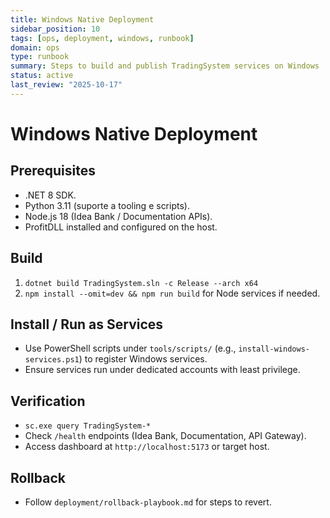 ```yaml
---
title: Windows Native Deployment
sidebar_position: 10
tags: [ops, deployment, windows, runbook]
domain: ops
type: runbook
summary: Steps to build and publish TradingSystem services on Windows
status: active
last_review: "2025-10-17"
---
```


# Windows Native Deployment

## Prerequisites

- .NET 8 SDK.
- Python 3.11 (suporte a tooling e scripts).
- Node.js 18 (Idea Bank / Documentation APIs).
- ProfitDLL installed and configured on the host.

## Build

1. `dotnet build TradingSystem.sln -c Release --arch x64`
2. `npm install --omit=dev && npm run build` for Node services if needed.

## Install / Run as Services

- Use PowerShell scripts under `tools/scripts/` (e.g., `install-windows-services.ps1`) to register Windows services.
- Ensure services run under dedicated accounts with least privilege.

## Verification

- `sc.exe query TradingSystem-*`
- Check `/health` endpoints (Idea Bank, Documentation, API Gateway).
- Access dashboard at `http://localhost:5173` or target host.

## Rollback

- Follow `deployment/rollback-playbook.md` for steps to revert.
